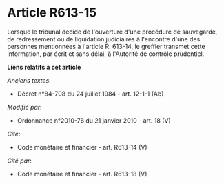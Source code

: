 # Article R613-15

Lorsque le tribunal décide de l'ouverture d'une procédure de sauvegarde, de redressement ou de liquidation judiciaires à
l'encontre d'une des personnes mentionnées à l'article R. 613-14, le greffier transmet cette information, par écrit et sans
délai, à l'Autorité de contrôle prudentiel.

**Liens relatifs à cet article**

_Anciens textes_:

  - Décret n°84-708 du 24 juillet 1984 - art. 12-1-1 (Ab)

_Modifié par_:

  - Ordonnance n°2010-76 du 21 janvier 2010 - art. 18 (V)

_Cite_:

  - Code monétaire et financier - art. R613-14 (V)

_Cité par_:

  - Code monétaire et financier - art. R613-18 (V)
